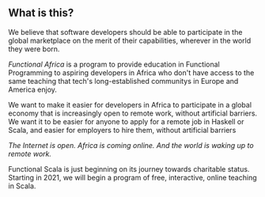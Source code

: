 ## What is this?

We believe that software developers should be able to participate in the global marketplace on the merit of
their capabilities, wherever in the world they were born.

_Functional Africa_ is a program to provide education in Functional Programming to aspiring developers in
Africa who don't have access to the same teaching that tech's long-established communitys in Europe and America
enjoy.

We want to make it easier for developers in Africa to participate in a global economy that is increasingly open
to remote work, without artificial barriers. We want it to be easier for anyone to apply for a remote job in
Haskell or Scala, and easier for employers to hire them, without artificial barriers 

_The Internet is open. Africa is coming online. And the world is waking up to remote work._

Functional Scala is just beginning on its journey towards charitable status. Starting in 2021, we will begin
a program of free, interactive, online teaching in Scala.